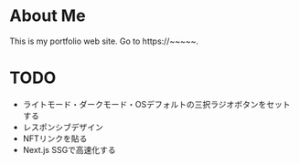 # About Me
This is my portfolio web site. Go to https://~~~~~.

# TODO
- ライトモード・ダークモード・OSデフォルトの三択ラジオボタンをセットする
- レスポンシブデザイン
- NFTリンクを貼る
- Next.js SSGで高速化する